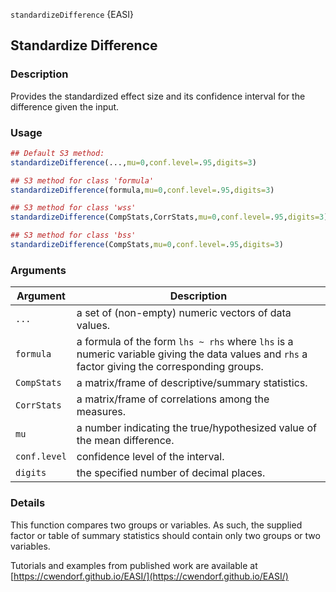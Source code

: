 `standardizeDifference` {EASI}

## Standardize Difference

### Description

Provides the standardized effect size and its confidence interval for the difference given the input.

### Usage

```r
## Default S3 method:
standardizeDifference(...,mu=0,conf.level=.95,digits=3)

## S3 method for class 'formula'
standardizeDifference(formula,mu=0,conf.level=.95,digits=3)

## S3 method for class 'wss'
standardizeDifference(CompStats,CorrStats,mu=0,conf.level=.95,digits=3)

## S3 method for class 'bss'
standardizeDifference(CompStats,mu=0,conf.level=.95,digits=3)
```

### Arguments

Argument | Description
--- | ---
```...``` | a set of (non-empty) numeric vectors of data values.
```formula``` | a formula of the form `lhs ~ rhs` where `lhs` is a numeric variable giving the data values and `rhs` a factor giving the corresponding groups.
```CompStats``` | a matrix/frame of descriptive/summary statistics.
```CorrStats``` | a matrix/frame of correlations among the measures.
```mu``` | a number indicating the true/hypothesized value of the mean difference.
```conf.level``` | confidence level of the interval.
```digits``` | the specified number of decimal places.

### Details

This function compares two groups or variables. As such, the supplied factor or table of summary statistics should contain only two groups or two variables.
 
Tutorials and examples from published work are available at [https://cwendorf.github.io/EASI/](https://cwendorf.github.io/EASI/) 
